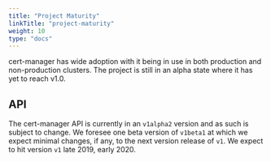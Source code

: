 ```yaml
---
title: "Project Maturity"
linkTitle: "project-maturity"
weight: 10
type: "docs"
---
```


cert-manager has wide adoption with it being in use in both production and
non-production clusters. The project is still in an alpha state where it has yet
to reach v1.0.

## API

The cert-manager API is currently in an `v1alpha2` version and as such is
subject to change. We foresee one beta version of `v1beta1` at which we expect
minimal changes, if any, to the next version release of `v1`. We expect to hit
version `v1` late 2019, early 2020.
